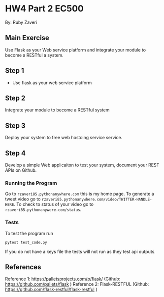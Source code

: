 # HW4 Part 2 EC500
By: Ruby Zaveri

## Main Exercise
Use Flask as your Web service platform and integrate your module to become a RESTful a system. 

## Step 1 
- Use flask as your web service platform 

## Step 2

Integrate your module to become a RESTful system

## Step 3 
Deploy your system to free web hostoing service service.

## Step 4
Develop a simple Web applicaiton to test your system, document your REST APIs on Github.


### Running the Program
Go to ```rzaveri85.pythonanywhere.com``` this is my home page. To generate a tweet video go to ```rzaveri85.pythonanywhere.com/video/TWITTER-HANDLE-HERE```. To check to status of your video go to ```rzaveri85.pythonanywere.com/status```.


### Tests

To test the program run

```
pytest test_code.py
```
If you do not have a keys file the tests will not run as they test api outputs. 


## References
Reference 1:  https://palletsprojects.com/p/flask/ (Github:  https://github.com/pallets/flask )
Reference 2:  Flask-RESTFUL  (Github:  https://github.com/flask-restful/flask-restful )
